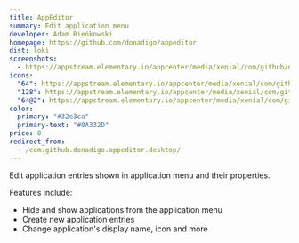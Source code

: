 ```yaml
---
title: AppEditor
summary: Edit application menu
developer: Adam Bieńkowski
homepage: https://github.com/donadigo/appeditor
dist: loki
screenshots:
  - https://appstream.elementary.io/appcenter/media/xenial/com/github/donadigo.appeditor.desktop/011E290055635F7F5BE25E3255C2A248/screenshots/image-1_orig.png
icons:
  "64": https://appstream.elementary.io/appcenter/media/xenial/com/github/donadigo.appeditor.desktop/011E290055635F7F5BE25E3255C2A248/icons/64x64/com.github.donadigo.appeditor_com.github.donadigo.appeditor.png
  "128": https://appstream.elementary.io/appcenter/media/xenial/com/github/donadigo.appeditor.desktop/011E290055635F7F5BE25E3255C2A248/icons/128x128/com.github.donadigo.appeditor_com.github.donadigo.appeditor.png
  "64@2": https://appstream.elementary.io/appcenter/media/xenial/com/github/donadigo.appeditor.desktop/011E290055635F7F5BE25E3255C2A248/icons/64x64@2/com.github.donadigo.appeditor_com.github.donadigo.appeditor.png
color:
  primary: "#32e3ca"
  primary-text: "#0A332D"
price: 0
redirect_from:
  - /com.github.donadigo.appeditor.desktop/
---
```


<p>Edit application entries shown in application menu and their properties.</p>
<p>Features include:</p>
<ul>
  <li>Hide and show applications from the application menu</li>
  <li>Create new application entries</li>
  <li>Change application&apos;s display name, icon and more</li>
</ul>